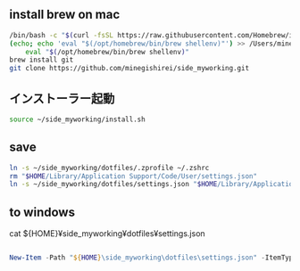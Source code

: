 

## install brew on mac

```sh
/bin/bash -c "$(curl -fsSL https://raw.githubusercontent.com/Homebrew/install/HEAD/install.sh)"
(echo; echo 'eval "$(/opt/homebrew/bin/brew shellenv)"') >> /Users/minegishirei/.zprofile
    eval "$(/opt/homebrew/bin/brew shellenv)"
brew install git
git clone https://github.com/minegishirei/side_myworking.git
```

## インストーラー起動

```sh
source ~/side_myworking/install.sh
```

## save

```sh
ln -s ~/side_myworking/dotfiles/.zprofile ~/.zshrc
rm "$HOME/Library/Application Support/Code/User/settings.json"
ln -s ~/side_myworking/dotfiles/settings.json "$HOME/Library/Application Support/Code/User/settings.json"
```

## to windows

cat ${HOME}¥side_myworking¥dotfiles¥settings.json


```ps1

New-Item -Path "${HOME}\side_myworking\dotfiles\settings.json" -ItemType SymbolicLink -Target "${HOME}¥side_myworking¥.vscode¥settings.json"
```






